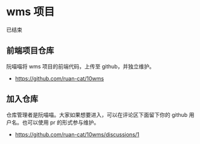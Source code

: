 # wms 项目

已结束

## 前端项目仓库

阮喵喵将 wms 项目的前端代码，上传至 github，并独立维护。

- https://github.com/ruan-cat/10wms

## 加入仓库

仓库管理者是阮喵喵。大家如果想要进入，可以在评论区下面留下你的 github 用户名。也可以使用 pr 的形式参与维护。

- https://github.com/ruan-cat/10wms/discussions/1
